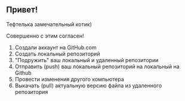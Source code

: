 ## Привет!

Тефтелька замечательный котик)

Совершенно с этим согласен!

1. Создали аккаунт на GitHub.com
2. Создать локальный репозиторий
3. "Подружить" ваш локальный и удаленный репозитории
4. Отправить (push) ваш локальный репозиторий на локальный на Github
5. Провести изменения  другого компьютера
6. Выкачать (pull) актуальную версию файла из удаленного репозитория